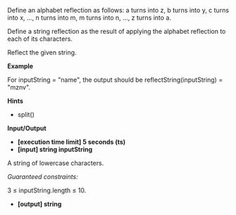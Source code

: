 Define an alphabet reflection as follows: a turns into z, b turns into y, c turns into x, ..., n turns into m, m turns into n, ..., z turns into a.

Define a string reflection as the result of applying the alphabet reflection to each of its characters.

Reflect the given string.

**Example**

For inputString = "name", the output should be
reflectString(inputString) = "mznv".

**Hints**
-   split()

**Input/Output**

- **[execution time limit] 5 seconds (ts)**
- **[input] string inputString**

A string of lowercase characters.

*Guaranteed constraints:*

3 ≤ inputString.length ≤ 10.

- **[output] string**